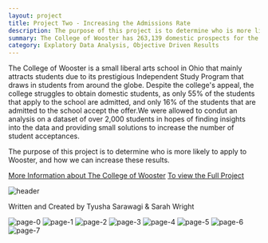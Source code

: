```yaml
---
layout: project
title: Project Two - Increasing the Admissions Rate
description: The purpose of this project is to determine who is more likely to apply to Wooster, and how we can increase these results.
summary: The College of Wooster has 263,139 domestic prospects for the College’s classes of 2021 and 2022, however only 7970 of them inquire about the school are accepted. Even still, of the 7970 students who inquire and are accepted to the school, only 2432 of them send in an application.
category: Explatory Data Analysis, Objective Driven Results 
---
```

 

The College of Wooster is a small liberal arts school in Ohio that mainly attracts students due to its prestigious Independent Study Program that draws in students from around the globe. Despite the college's appeal, the college struggles to obtain domestic students, as only 55% of the students that apply to the school are admitted, and only 16% of the students that are admitted to the school accept the offer.We were allowed to condut an analysis on a dataset of over 2,000 students in hopes of finding insights into the data and providing small solutions to increase the number of student acceptances.

The purpose of this project is to determine who is more likely to apply to Wooster, and how we can increase these results.

[More Information about The College of Wooster](https://wooster.edu/)
[To view the Full Project](https://github.com/datagirlz19/College-of-Wooster-Admissions-Data)

![header](https://capsule-render.vercel.app/api?type=rect&color=gradient&height=1)

Written and Created by Tyusha Sarawagi & Sarah Wright 

![page-0](https://user-images.githubusercontent.com/45902684/180920372-902154f1-94eb-41f7-857b-6c74d6cba17a.jpg)
![page-1](https://user-images.githubusercontent.com/45902684/180920374-90f20e4b-0121-4773-8a54-f6b4e73b0b06.jpg)
![page-2](https://user-images.githubusercontent.com/45902684/180920378-260d87da-10d7-4812-a0c2-5d2a5e7ab1d3.jpg)
![page-3](https://user-images.githubusercontent.com/45902684/180920379-6c665b7a-33d3-4b41-a963-ed8bfdba138a.jpg)
![page-4](https://user-images.githubusercontent.com/45902684/180920380-151de66b-dfe8-4f9a-9add-d7d42ef3c293.jpg)
![page-5](https://user-images.githubusercontent.com/45902684/180920381-f8a59c9f-4fad-47a5-a239-1f5330d841b1.jpg)
![page-6](https://user-images.githubusercontent.com/45902684/180920382-b445f43f-2a84-4ba5-a94b-612c5c841678.jpg)
![page-7](https://user-images.githubusercontent.com/45902684/180920384-3c3a940f-a361-4fd5-96c0-fe62611bc3fa.jpg)
